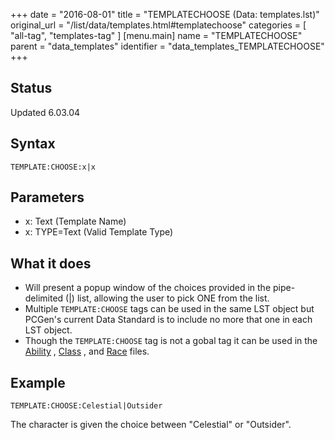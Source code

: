 +++
date = "2016-08-01"
title = "TEMPLATECHOOSE (Data: templates.lst)"
original_url = "/list/data/templates.html#templatechoose"
categories = [ "all-tag", "templates-tag" ]
[menu.main]
    name = "TEMPLATECHOOSE"
    parent = "data_templates"
    identifier = "data_templates_TEMPLATECHOOSE"
+++

## Status

Updated 6.03.04

## Syntax

`TEMPLATE:CHOOSE:x|x`

## Parameters

-   x: Text (Template Name)
-   x: TYPE=Text (Valid Template Type)



What it does
------------

-   Will present a popup window of the choices provided in the
    pipe-delimited (|) list, allowing the user to pick ONE from
    the list.
-   Multiple `TEMPLATE:CHOOSE` tags can be used in the same LST object
    but PCGen's current Data Standard is to include no more that one in
    each LST object.
-   Though the `TEMPLATE:CHOOSE` tag is not a gobal tag it can be used
    in the [Ability](/list/data/ability/templatechoose.html) ,
    [Class](/list/data/classes/templatechoose.html) , and
    [Race](/list/data/races/templatechoose.html) files.

Example
-------

`TEMPLATE:CHOOSE:Celestial|Outsider`

The character is given the choice between "Celestial" or "Outsider".

